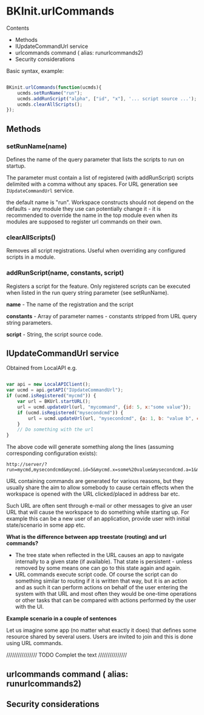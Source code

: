 # BKInit.urlCommands

Contents
- Methods
- IUpdateCommandUrl service
- urlcommands command ( alias: runurlcommands2)
- Security considerations

Basic syntax, example:

```Javascript

BKinit.urlCommands(function(ucmds){
    ucmds.setRunName("run");
    ucmds.addRunScript("alpha", ["id", "x"], '... script source ...');
    ucmds.clearAllScripts();
});

```

## Methods

### setRunName(name)

Defines the name of the query parameter that lists the scripts to run on startup.

The parameter must contain a list of registered (with addRunScript) scripts delimited with a comma without any spaces. For URL generation see `IUpdateCommandUrl` service.

the default name is "run". Workspace constructs should not depend on the defaults - any module they use can potentially change it - it is recommended to override the name in the top module even when its modules are supposed to register url commands on their own.

### clearAllScripts()

Removes all script registrations. Useful when overriding any configured scripts in a module.

### addRunScript(name, constants, script)

Registers a script for the feature. Only registered scripts can be executed when listed in the run query string parameter (see setRunName).

**name** - The name of the registration and the script

**constants** - Array of parameter names - constants stripped from URL query string parameters.

**script** - String, the script source code.


## IUpdateCommandUrl service

Obtained from LocalAPI e.g.

```Javascript

var api = new LocalAPIClient();
var ucmd = api.getAPI("IUpdateCommandUrl");
if (ucmd.isRegistered("mycmd")) {
    var url = BKUrl.startURL();
    url = ucmd.updateUrl(url, "mycommand", {id: 5, x:"some value"});
    if (ucmd.isRegistered("mysecondcmd")) {
        url = ucmd.updateUrl(url, "mysecondcmd", {a: 1, b: "value b", c: 123.34 });
    }
    // Do something with the url
}

```

The above code will generate something along the lines (assuming corresponding configuration exists):

```
http://server/?run=mycmd,mysecondcmd&mycmd.id=5&mycmd.x=some%20value&mysecondcmd.a=1&mysecondcmd.b=value%20b&mysecondcmd.c=123.34
```

URL containing commands are generated for various reasons, but they usually share the aim to allow somebody to cause certain effects when the workspace is opened with the URL clicked/placed in address bar etc.

Such URL are often sent through e-mail or other messages to give an user URL that will cause the workspace to do something while starting up. For example this can be a new user of an application, provide user with initial state/scenario in some app etc.

**What is the difference between app treestate (routing) and url commands?**

- The tree state when reflected in the URL causes an app to navigate internally to a given state (if available). That state is persistent - unless removed by some means one can go to this state again and again. 
- URL commands execute script code. Of course the script can do something similar to routing if it is written that way, but it is an action and as such it can perform actions on behalf of the user entering the system with that URL and most often they would be one-time operations or other tasks that can be compared with actions performed by the user with the UI.

**Example scenario in a couple of sentences**

Let us imagine some app (no matter what exactly it does) that defines some resource shared by several users. Users are invited to join and this is done using URL commands.

//////////////// TODO Complet the text ///////////////

## urlcommands command ( alias: runurlcommands2)

## Security considerations